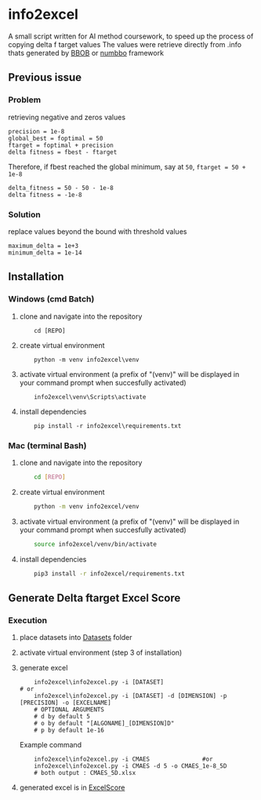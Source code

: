 # info2excel
A small script written for AI method coursework, to speed up the process of copying delta f target values
The values were retrieve directly from .info thats generated by [BBOB](https://coco.gforge.inria.fr/doku.php?id=bbob-2010-downloads) or [numbbo](https://github.com/numbbo/coco/) framework

## Previous issue
### Problem
retrieving negative and zeros values   
```
precision = 1e-8   
global_best = foptimal = 50   
ftarget = foptimal + precision   
delta fitness = fbest - ftarget   
```
Therefore, if fbest reached the global minimum, say at `50`, `ftarget = 50 + 1e-8`   
```
delta_fitness = 50 - 50 - 1e-8
delta fitness = -1e-8
```
### Solution   
replace values beyond the bound with threshold values
```
maximum_delta = 1e+3
minimum_delta = 1e-14
```
## Installation
### Windows (cmd Batch)
1. clone and navigate into the repository

	```Sh
		cd [REPO]
	```
2. create virtual environment
	```Sh
		python -m venv info2excel\venv
	```
3. activate virtual environment (a prefix of "(venv)" will be displayed in your command prompt when succesfully activated)
	```Sh
		info2excel\venv\Scripts\activate
	```
4. install dependencies
	```Sh
		pip install -r info2excel\requirements.txt
	```
### Mac (terminal Bash)
1. clone and navigate into the repository

	```Bash
		cd [REPO]
	```	
2. create virtual environment
	```Bash
		python -m venv info2excel/venv
	```
3. activate virtual environment (a prefix of "(venv)" will be displayed in your command prompt when succesfully activated)
	```Bash
		source info2excel/venv/bin/activate
	```
4. install dependencies
	```Bash
		pip3 install -r info2excel/requirements.txt
	```	
## Generate Delta ftarget Excel Score
### Execution
1. place datasets into [Datasets](Datasets) folder
2. activate virtual environment (step 3 of installation)
3. generate excel
	
	```Sh
		info2excel\info2excel.py -i [DATASET] 								# or
		info2excel\info2excel.py -i [DATASET] -d [DIMENSION] -p [PRECISION] -o [EXCELNAME]
		# OPTIONAL ARGUMENTS
		# d by default 5
		# o by default "[ALGONAME]_[DIMENSION]D"
		# p by default 1e-16
	```
	Example command
	```Sh
		info2excel\info2excel.py -i CMAES 				#or
		info2excel\info2excel.py -i CMAES -d 5 -o CMAES_1e-8_5D
		# both output : CMAES_5D.xlsx
	```
4. generated excel is in [ExcelScore](ExcelScore)
